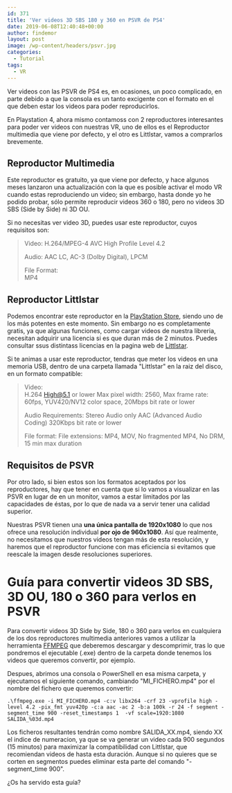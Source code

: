 ```yaml
---
id: 371
title: 'Ver videos 3D SBS 180 y 360 en PSVR de PS4'
date: 2019-06-08T12:40:48+00:00
author: findemor
layout: post
image: /wp-content/headers/psvr.jpg
categories:
  - Tutorial
tags:
  - VR
---
```


Ver videos con las PSVR de PS4 es, en ocasiones, un poco complicado, en parte debido a que la consola es un tanto excigente con el formato en el que deben estar los videos para poder reproducirlos.

En Playstation 4, ahora mismo contamoss con 2 reproductores interesantes para poder ver videos con nuestras VR, uno de ellos es el Reproductor multimedia que viene por defecto, y el otro es Littlstar, vamos a comprarlos brevemente.

## Reproductor Multimedia

Este reproductor es gratuito, ya que viene por defecto, y hace algunos meses lanzaron una actualización con la que es posible activar el modo VR cuando estas reproduciendo un video; sin embargo, hasta donde yo he podido probar, sólo permite reproducir videos 360 o 180, pero no videos 3D SBS (Side by Side) ni 3D OU.

Si no necesitas ver video 3D, puedes usar este reproductor, cuyos requisitos son:

> Video: 
> H.264/MPEG-4 AVC High Profile Level 4.2  
> 
> Audio: 
> AAC LC, AC-3 (Dolby Digital), LPCM  
> 
> File Format:  
> MP4 

## Reproductor Littlstar

Podemos encontrar este reproductor en la [PlayStation Store](https://store.playstation.com/es-es/product/EP2870-CUSA06742_00-LITT1ST4RTHEG0AT), siendo uno de los más potentes en este momento. Sin embargo no es completamente gratis, ya que algunas funciones, como cargar videos de nuestra libreria, necesitan adquirir una licencia si es que duran más de 2 minutos. Puedes consultar ssus distintass licencias en la pagina web de [Littlstar](https://littlstar.com/).

Si te animas a usar este reproductor, tendras que meter los videos en una memoria USB, dentro de una carpeta llamada "Littlstar" en la raiz del disco, en un formato compatible:

> Video:  
> H.264 High@5.1 or lower 
> Max pixel width: 2560, Max frame rate: 60fps, YUV420/NV12 color space,  20Mbps bit rate or lower  
> 
> Audio Requirements: 
> Stereo Audio only 
> AAC (Advanced Audio Coding) 
> 320Kbps bit rate or lower 
> 
> File format: 
> File extensions: MP4, MOV, No fragmented MP4, No DRM, 15 min max duration

## Requisitos de PSVR

Por otro lado, si bien estos son los formatos aceptados por los reproductores, hay que tener en cuenta que si lo vamos a visualizar en las PSVR en lugar de en un monitor, vamos a estar limitados por las capacidades de éstas, por lo que de nada va a servir tener una calidad superior.

Nuestras PSVR tienen una __una única pantalla de 1920x1080__ lo que nos ofrece una resolución individual __por ojo de 960x1080__. Así que realmente, no necesitamos que nuestros videos tengan más de esta resolución, y haremos que el reproductor funcione con mas eficiencia si evitamos que reescale la imagen desde resoluciones superiores.

# Guía para convertir videos 3D SBS, 3D OU, 180 o 360 para verlos en PSVR

Para convertir videos 3D Side by Side, 180 o 360 para verlos en cualquiera de los dos reproductores multimedia anteriores vamos a utilizar la herramienta [FFMPEG](https://ffmpeg.org/) que deberemos descargar y descomprimir, tras lo que pondremos el ejecutable (.exe) dentro de la carpeta donde tenemos los videos que queremos convertir, por ejemplo.

Despues, abrimos una consola o PowerShell en esa misma carpeta, y ejecutamos el siguiente comando, cambiando "MI_FICHERO.mp4" por el nombre del fichero que queremos convertir:

```shell
.\ffmpeg.exe -i MI_FICHERO.mp4 -c:v libx264 -crf 23 -vprofile high -level 4.2 -pix_fmt yuv420p -c:a aac -ac 2 -b:a 100k -r 24 -f segment -segment_time 900 -reset_timestamps 1  -vf scale=1920:1080 SALIDA_%03d.mp4
```

Los ficheros resultantes tendrán como nombre SALIDA_XX.mp4, siendo XX el indice de numeracion, ya que se va generar un video cada 900 segundos (15 minutos) para maximizar la compatibilidad con Littlstar, que recomiendan videos de hasta esta duración. Aunque si no quieres que se corten en segmentos puedes eliminar esta parte del comando "-segment_time 900".

¿Os ha servido esta guía?